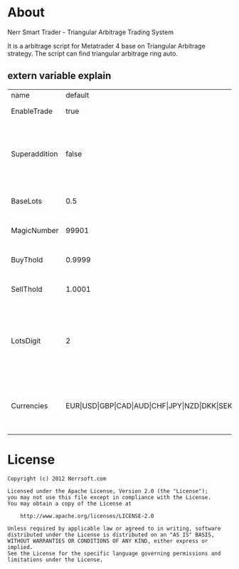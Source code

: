 # About

Nerr Smart Trader - Triangular Arbitrage Trading System

It is a arbitrage script for Metatrader 4 base on Triangular Arbitrage strategy. The script can find triangular arbitrage ring auto.

## extern variable explain ##
<table>
	<tr>
		<td>name</td>
		<td>default</td>
		<td>desc</td>
	</tr>
	<tr>
		<td>EnableTrade</td>
		<td>true</td>
		<td>allow trade switch</td>
	</tr>
	<tr>
		<td>Superaddition</td>
		<td>false</td>
		<td>the the value is true and the thold value is big enough superaddition a ring again</td>
	</tr>
	<tr>
		<td>BaseLots</td>
		<td>0.5</td>
		<td>per order lots not the ring total lots</td>
	</tr>
	<tr>
		<td>MagicNumber</td>
		<td>99901</td>
		<td>use to tag the order opened by this EA</td>
	</tr>
	<tr>
		<td>BuyThold</td>
		<td>0.9999</td>
		<td>the value use to thold the buy ring</td>
	</tr>
	<tr>
		<td>SellThold</td>
		<td>1.0001</td>
		<td>the value use to thold the sell ring</td>
	</tr>
	<tr>
		<td>LotsDigit</td>
		<td>2</td>
		<td>if your account allow min lots 0.1 only please set the value to 1, else do not change</td>
	</tr>
	<tr>
		<td>Currencies</td>
		<td>EUR|USD|GBP|CAD|AUD|CHF|JPY|NZD|DKK|SEK|NOK|MXN|PLN|CZK|ZAR|SGD|HKD|TRY|RUB|LTL|LVL|HUF|HRK|CCK|</td>
		<td>script will use these currencies to find triangular arbitrage ring</td>
	</tr>
</table>


# License

	Copyright (c) 2012 Nerrsoft.com

	Licensed under the Apache License, Version 2.0 (the "License");
	you may not use this file except in compliance with the License.
	You may obtain a copy of the License at

		http://www.apache.org/licenses/LICENSE-2.0

	Unless required by applicable law or agreed to in writing, software
	distributed under the License is distributed on an "AS IS" BASIS,
	WITHOUT WARRANTIES OR CONDITIONS OF ANY KIND, either express or implied.
	See the License for the specific language governing permissions and
	limitations under the License.